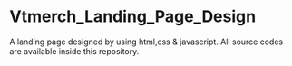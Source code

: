 # Vtmerch_Landing_Page_Design
A landing page designed by using html,css & javascript.
All source codes are available inside this repository.

